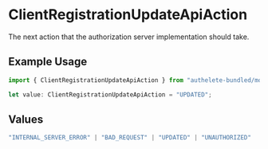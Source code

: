 # ClientRegistrationUpdateApiAction

The next action that the authorization server implementation should take.


## Example Usage

```typescript
import { ClientRegistrationUpdateApiAction } from "authelete-bundled/models/operations";

let value: ClientRegistrationUpdateApiAction = "UPDATED";
```

## Values

```typescript
"INTERNAL_SERVER_ERROR" | "BAD_REQUEST" | "UPDATED" | "UNAUTHORIZED"
```